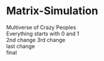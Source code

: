 # Matrix-Simulation
Multiverse of Crazy Peoples <br>
Everything starts with 0 and 1 <br>
2nd change
3rd change
<br> last change
<br> final
